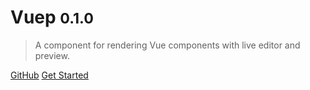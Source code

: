 
# Vuep <small>0.1.0</small>

> A component for rendering Vue components with live editor and preview.


[GitHub](https://github.com/QingWei-Li/vuep/)
[Get Started](#demo)
